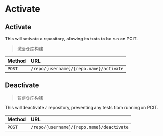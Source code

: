 # Activate

## Activate

This will activate a repository, allowing its tests to be run on PCIT.

> 激活仓库构建

| Method  | URL                                                |
| :-----  | :------------------------------------------------- |
| `POST`  | `/repo/{username}/{repo.name}/activate` |

## Deactivate

> 暂停仓库构建

This will deactivate a repository, preventing any tests from running on PCIT.

| Method  | URL                                                  |
| :-----  | :-------------------------------------------------   |
| `POST`  | `/repo/{username}/{repo.name}/deactivate` |
